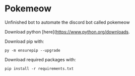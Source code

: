 # Pokemeow
Unfinished bot to automate the discord bot called pokemeow

Download python [here](https://www.python.org/downloads.

Download pip with:
```
py -m ensurepip --upgrade
```

Download required packages with:
```
pip install -r requirements.txt
```
